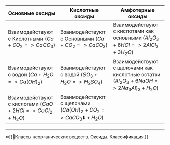 | Основные оксиды | Кислотные оксиды | Амфотерные оксиды |
| ---- | ---- | ---- |
| Взаимодействуют с Кислотными ($Ca+CO_{2}=>CaCO_{3}$) | Взаимодействуют с Основными ($Ca+CO_{2}=>CaCO_{3}$) | Взаимодействуют с кислотами как основными ($Al_{2}O_{3}+6HCl=>2AlCl_{3}+3H_{2}O$) |
| Взаимодействуют с водой ($Ca+H_{2}O=>Ca(OH)_{2}$) | Взаимодействуют с водой ($SO_{3}+H_{2}O=>H_{2}SO_{4}$) | Взаимодействуют с щелочами как кислотные остатки ($Al_{2}O_{3}+6NaOH=>2Na_{3}Al)_{3}+H_{2}O$) |
| Взаимодействуют с кислотами ($CaO+2HCl=>CaCl_{2}+H_{2}O$) | Взаимодействуют с щелочами ($Ca(OH)_{2} + CO_{2}=>CaCO_{3}⬇️+H_{2}O$) |  |

---
⬅️[[📒Классы неорганических веществ. Оксиды. Классификация.]]